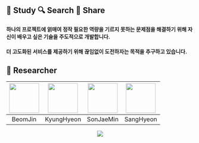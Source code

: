 ## 📘 Study 🔍 Search 🔀 Share
#### 하나의 프로젝트에 얽매여 정작 필요한 역량을 기르지 못하는 문제점을 해결하기 위해 자신이 배우고 싶은 기술을 주도적으로 개발합니다.
#### 더 고도화된 서비스를 제공하기 위해 끊임없이 도전하자는 목적을 추구하고 있습니다.


## 👥 Researcher
| <img src="https://avatars.githubusercontent.com/u/80632060?v=4" width=80> | <img src="https://avatars.githubusercontent.com/u/82090641?v=4" width=80> | <img src="https://avatars.githubusercontent.com/u/89118999?v=4" width=80> | <img src="https://avatars.githubusercontent.com/u/85563909?v=4" width=80> |
|:----:|:----:|:----:|:----:|
| BeomJin | KyungHyeon | SonJaeMin | SangHyeon |

<p align="center"><a href="https://hits.seeyoufarm.com"><img src="https://hits.seeyoufarm.com/api/count/incr/badge.svg?url=https%3A%2F%2Fgithub.com%2FLabtor&count_bg=%23121212&title_bg=%230038FF&icon=&icon_color=%23E7E7E7&title=visiters&edge_flat=false"/></a>
</p>
